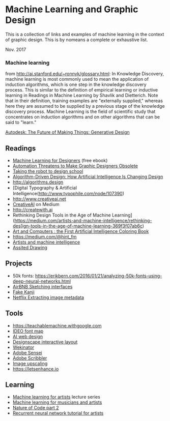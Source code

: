 # Machine Learning and Graphic Design
This is a collection of links and examples of machine learning in the context of graphic design. This is by nomeans a complete or exhaustive list.

Nov. 2017

### Machine learning
from http://ai.stanford.edu/~ronnyk/glossary.html: 
In Knowledge Discovery, machine learning is most commonly used to mean the application of induction algorithms, which is one step in the knowledge discovery process. This is similar to the definition of empirical learning or inductive learning in Readings in Machine Learning by Shavlik and Dietterich. Note that in their definition, training examples are "externally supplied," whereas here they are assumed to be supplied by a previous stage of the knowledge discovery process. Machine Learning is the field of scientific study that concentrates on induction algorithms and on other algorithms that can be said to "learn."

[Autodesk: The Future of Making Things: Generative Design](https://www.youtube.com/watch?v=E2SxqUvtpIk)

## Readings
- [Machine Learning for Designers](http://www.oreilly.com/design/free/machine-learning-for-designers.csp) (free ebook) 
- [Automation Threatens to Make Graphic Designers Obsolete](https://eyeondesign.aiga.org/automation-threatens-to-make-graphic-designers-obsolete/)
- [Taking the robot to design school](http://www.jon.gold/2016/05/robot-design-school/)
- [Algorithm-Driven Design: How Artificial Intelligence Is Changing Design](https://www.smashingmagazine.com/2017/01/algorithm-driven-design-how-artificial-intelligence-changing-design/)
- http://algorithms.design
- [Digital Typography & Artiﬁcial Intelligence(http://www.typophile.com/node/107390)
- http://www.creativeai.net
- [CreativeAI](https://medium.com/@creativeai/creativeai-9d4b2346faf3) on Medium
- http://createwith.ai
- Rethinking Design Tools in the Age of Machine Learning](https://medium.com/artists-and-machine-intelligence/rethinking-des[ign-tools-in-the-age-of-machine-learning-369f3f07ab6c)
- [Art and Computers : the First Artificial Intelligence Coloring Book](https://www.amazon.com/Art-Computers-Artificial-Intelligence-Coloring/dp/B000LZG42C)
- https://medium.com/@hint_fm
- [Artists and machine intelligence](https://medium.com/artists-and-machine-intelligence)
- [Assited Drawing](https://medium.com/@samim/assisted-drawing-7b26c81daf2d)

## Projects
- 50k fonts: https://erikbern.com/2016/01/21/analyzing-50k-fonts-using-deep-neural-networks.html
- [AirBNB Sketching interfaces](https://airbnb.design/sketching-interfaces/)
- [Fake Kanji](http://blog.otoro.net/2015/12/28/recurrent-net-dreams-up-fake-chinese-characters-in-vector-format-with-tensorflow/)
- [Netflix Extracting image metadata](https://medium.com/netflix-techblog/extracting-image-metadata-at-scale-c89c60a2b9d2)

## Tools
- https://teachablemachine.withgoogle.com
- [IDEO font map](http://fontmap.ideo.com)
- [AI web design](https://thegrid.io)
- [Designscape interactive layout](http://www.dgp.toronto.edu/~donovan/design/index.html)
- [Wekinator](http://www.wekinator.org)
- [Adobe Sensei](https://www.adobe.com/sensei.html#x)
- [Adobe Scribbler](https://research.adobe.com/project/scribbler-controlling-deep-image-synthesis-with-sketch-and-color/)
- [Image upscaling](http://waifu2x.udp.jp/index.ko.html)
- https://letsenhance.io

## Learning
- [Machine learning for artists](http://ml4a.github.io) lecture series 
- [Machine learning for musicians and artists](https://www.kadenze.com/courses/machine-learning-for-musicians-and-artists/info)
- [Nature of Code part 2](https://github.com/shiffman/NOC-S17-2-Intelligence-Learning)
- [Recurrent neural network tutorial for artists](http://blog.otoro.net/2017/01/01/recurrent-neural-network-artist/)


